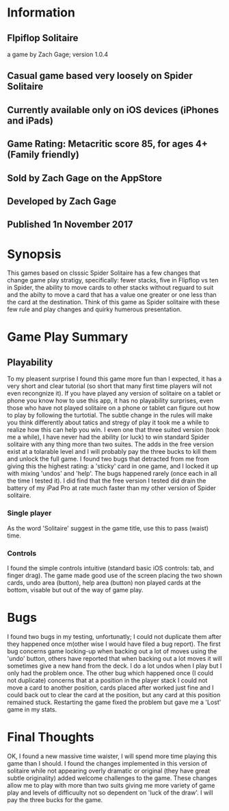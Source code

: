 # Information
## Flpiflop Solitaire
a game by Zach Gage; version 1.0.4
## Casual game based very loosely on Spider Solitaire
## Currently available only on iOS devices (iPhones and iPads)
## Game Rating: Metacritic score 85, for ages 4+ (Family friendly)
## Sold by Zach Gage on the AppStore
## Developed by Zach Gage
## Published 1n November 2017
# Synopsis
This games based on clsssic Spider Solitaire has a few changes that change game play stratigy, specifically: fewer stacks, five in Flipflop vs ten in Spider, the ability to move cards to other stacks without reguard to suit and the abilty to move a card that has a value one greater or one less than the card at the destination.  Think of this game as Spider solitaire with these few rule and play changes and quirky humerous presentation.

# Game Play Summary
## Playability
To my pleasent surprise I found this game more fun than I expected, it has a very short and clear tutorial (so short that many first time players will not even recongnize it).  If you have played any version of solitaire on a tablet or phone you know how to use this app, it has no playability surprises, even those who have not played solitaire on a phone or tablet can figure out how to play by following the turtotial.
The subtle change in the rules will make you think differently about tatics and stregy of play it took me a while to realize how this can help you win.  I even one that three suited version (took me a while), I have never had the ability (or luck) to win standard Spider solitaire with any thing more than two suites.
The adds in the free version exist at a tolarable level and I will probably pay the three bucks to kill them and unlock the full game.  I found two bugs that detracted from me from giving this the highest rating: a 'sticky' card in one game, and I locked it up with mixing 'undos' and 'help'.  The bugs happened rarely (once each in all the time I tested it).  I did find that the free version I tested did drain the battery of my iPad Pro at rate much faster than my other version of Spider solitaire.
### Single player
As the word 'Solitaire' suggest in the game title, use this to pass (waist) time.
### Controls
I found the simple controls intuitive (standard basic iOS controls: tab, and finger drag).  The game made good use of the screen placing the two shown cards, undo area (button), help area (button) non played cards at the bottom, visable but out of the way of game play.

# Bugs
I found two bugs in my testing, unfortunatly; I could not duplicate them after they happened once m(other wise I would have filed a bug report).  The first bug concerns game locking-up when backing out a lot of moves using the 'undo' button, others have reported that when backing out a lot moves it will sometimes give a new hand from the deck.  I do a lot undos when I play but I only had the problem once.
The other bug which happened once (I could not duplicate) concerns that at a position in the player stack I could not move a card to another position, cards placed after worked just fine and I could back out to clear the card at the position, but any card at this position remained stuck.  Restarting the game fixed the problem but gave me a 'Lost' game in my stats.
# Final Thoughts
OK, I found a new massive time waister, I will spend more time playing this game than I should.  I found the changes implemented in this version of solitaire while not appearing overly dramatic or original (they have great subtle originality) added welcome challenges to the game.  These changes allow me to play with more than two suits giving me more variety of game play and levels of difficuulty not so dependent on 'luck of the draw'.  I will pay the three bucks for the game.

